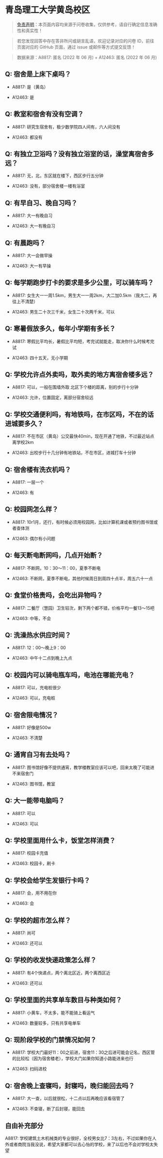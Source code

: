 # 青岛理工大学黄岛校区

> [免责声明](https://colleges.chat/#_3)：本页面内容均来源于问卷收集，仅供参考，请自行确定信息准确性和真实性！

> 若您发现回答中存在答非所问或胡言乱语，欢迎记录对应的问卷 ID，前往页面对应的 GitHub 页面，通过 issue 或邮件等方式提交反馈！

> 数据来源：A8817: 匿名 (2022 年 06 月) + A12463: 匿名 (2022 年 06 月)

## Q: 宿舍是上床下桌吗？

- A8817: 是（黄岛）

- A12463: 是

## Q: 教室和宿舍有没有空调？

- A8817: 研究生宿舍有，极少数学院四人间有，六人间没有

- A12463: 都没有

## Q: 有独立卫浴吗？没有独立浴室的话，澡堂离宿舍多远？

- A8817: 无，北，东区就在楼下，西区步行五分钟

- A12463: 没有，部分宿舍楼一楼有浴室

## Q: 有早自习、晚自习吗？

- A8817: 大一有晚自习

- A12463: 大一有晚自习

## Q: 有晨跑吗？

- A8817: 大一会做早操

- A12463: 大一有早操

## Q: 每学期跑步打卡的要求是多少公里，可以骑车吗？

- A8817: 女生大一一周1.5km，男生大一一周2km，大二加0.5km（我大二，再往上不清楚）

- A12463: 男生二十次三千米，女生二十次两千米，可以

## Q: 寒暑假放多久，每年小学期有多长？

- A8817: 寒假比平均长，暑假比平均短，考完试就能走，取决你什么时候考完试

- A12463: 四十五天，无小学期

## Q: 学校允许点外卖吗，取外卖的地方离宿舍楼多远？

- A8817: 可以，一般在围墙外取 北区下个楼的距离，别的步行十分钟

- A12463: 允许，位置固定，离部分宿舍较远

## Q: 学校交通便利吗，有地铁吗，在市区吗，不在的话进城要多久？

- A8817: 不在市区（黄岛）公交最快40min，现在开通了地铁，不过最近站点离学校2km

- A12463: 出校步行十几分钟有地铁站，不在市区，进城打车十分钟

## Q: 宿舍楼有洗衣机吗？

- A8817: 一层一个

- A12463: 有

## Q: 校园网怎么样？

- A8817: 10r1月，还行，有时候必须用校园网，比如计算机课或者预约图书馆或者查体测

- A12463: 偶尔有小问题

## Q: 每天断电断网吗，几点开始断？

- A8817: 不断网，10：30～11：00，夏季不断电

- A12463: 不断网，夏季不断电，其他时候周日到周四十点半，周五六十一点

## Q: 食堂价格贵吗，会吃出异物吗？

- A8817: 二餐厅（慧园）卫生较次，剩下两个都不错，价格平均一餐13～15吧

- A12463: 中等，不会

## Q: 洗澡热水供应时间？

- A8817: 12：00～晚上9：00

- A12463: 中午十二点到晚上九点

## Q: 校园内可以骑电瓶车吗，电池在哪能充电？

- A8817: 可以，充电桩很少

- A12463: 可以，充电桩

## Q: 宿舍限电情况？

- A8817: 好像是500w

- A12463: 不清楚

## Q: 通宵自习有去处吗？

- A8817: 图书馆好像不提供通宵，教学楼教室应该可以吧，回来太晚了可能进不来宿舍门

- A12463: 图书馆，教室

## Q: 大一能带电脑吗？

- A8817: 可以

- A12463: 可以

## Q: 学校里面用什么卡，饭堂怎样消费？

- A8817: 校园卡充值

- A12463: 校园卡，刷卡

## Q: 学校会给学生发银行卡吗？

- A8817: 会，用不用在你

- A12463: 会

## Q: 学校的超市怎么样？

- A8817: 尚可

- A12463: 还可以

## Q: 学校的收发快递政策怎么样？

- A8817: 有4个快递点，两个离北区近，两个离西区近

- A12463: 还可以

## Q: 学校里面的共享单车数目与种类如何？

- A8817: 小黄车，不太多，能不能骑上看运气

- A12463: 数量较多，只有共享电单车

## Q: 现阶段学校的门禁情况如何？

- A8817: 学校大门最好11：00之前进，宿舍11：30之后进可能会记名，西区管的比较松（因为宿舍楼老），学校大门如果你知道小路能进来也行

- A12463: 扫码进校

## Q: 宿舍晚上查寝吗，封寝吗，晚归能回去吗？

- A8817: 大一查，以后就很松，十二点以后再晚应该看宿管了

- A12463: 不查寝，断了后封寝，能回去

## 自由补充部分

A8817: 学校建筑土木机械类的专业很好，全校男女比7：3左右，不过如果你在人外或者商院当我没说，希望大家都可以去心怡的学校，来了以后也不会对学校太失望